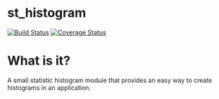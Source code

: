 # st_histogram
[![Build Status](https://travis-ci.org/EdDev/st_histogram.png?branch=master)](https://travis-ci.org/EdDev/st_histogram)
[![Coverage Status](https://coveralls.io/repos/EdDev/st_histogram/badge.svg?branch=master&service=github)](https://coveralls.io/github/EdDev/st_histogram?branch=master)

# What is it?
A small statistic histogram module that provides an easy way to create histograms in an application.
